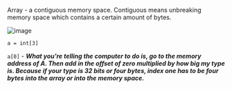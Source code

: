 Array - a contiguous memory space. Contiguous means unbreaking memory space which contains a certain amount of bytes.
<br />

![image](https://github.com/mbrezov/The-Last-Algorithms-Course-Youll-Need-notes/assets/127137480/1c74237f-f618-41c4-92af-7700d14ec9dc)
<br />

`a = int[3]`

`a[0]` - ***What you're telling the computer to do is, go to the memory address of A. Then add in the offset of zero multiplied by how big my type is. Because if your type is 32 bits or four bytes, index one has to be four bytes into the array or into the memory space.***

